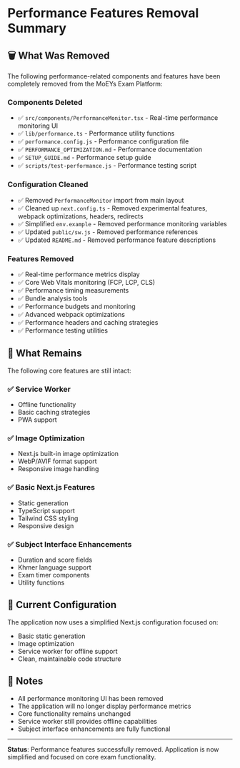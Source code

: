 # Performance Features Removal Summary

## 🗑️ What Was Removed

The following performance-related components and features have been completely removed from the MoEYs Exam Platform:

### Components Deleted
- ✅ `src/components/PerformanceMonitor.tsx` - Real-time performance monitoring UI
- ✅ `lib/performance.ts` - Performance utility functions
- ✅ `performance.config.js` - Performance configuration file
- ✅ `PERFORMANCE_OPTIMIZATION.md` - Performance documentation
- ✅ `SETUP_GUIDE.md` - Performance setup guide
- ✅ `scripts/test-performance.js` - Performance testing script

### Configuration Cleaned
- ✅ Removed `PerformanceMonitor` import from main layout
- ✅ Cleaned up `next.config.ts` - Removed experimental features, webpack optimizations, headers, redirects
- ✅ Simplified `env.example` - Removed performance monitoring variables
- ✅ Updated `public/sw.js` - Removed performance references
- ✅ Updated `README.md` - Removed performance feature descriptions

### Features Removed
- ✅ Real-time performance metrics display
- ✅ Core Web Vitals monitoring (FCP, LCP, CLS)
- ✅ Performance timing measurements
- ✅ Bundle analysis tools
- ✅ Performance budgets and monitoring
- ✅ Advanced webpack optimizations
- ✅ Performance headers and caching strategies
- ✅ Performance testing utilities

## 🎯 What Remains

The following core features are still intact:

### ✅ **Service Worker**
- Offline functionality
- Basic caching strategies
- PWA support

### ✅ **Image Optimization**
- Next.js built-in image optimization
- WebP/AVIF format support
- Responsive image handling

### ✅ **Basic Next.js Features**
- Static generation
- TypeScript support
- Tailwind CSS styling
- Responsive design

### ✅ **Subject Interface Enhancements**
- Duration and score fields
- Khmer language support
- Exam timer components
- Utility functions

## 🔧 Current Configuration

The application now uses a simplified Next.js configuration focused on:
- Basic static generation
- Image optimization
- Service worker for offline support
- Clean, maintainable code structure

## 📝 Notes

- All performance monitoring UI has been removed
- The application will no longer display performance metrics
- Core functionality remains unchanged
- Service worker still provides offline capabilities
- Subject interface enhancements are fully functional

---

**Status**: Performance features successfully removed. Application is now simplified and focused on core exam functionality.
